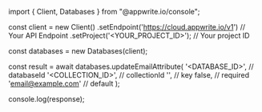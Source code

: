 import { Client, Databases } from "@appwrite.io/console";

const client = new Client()
    .setEndpoint('https://cloud.appwrite.io/v1') // Your API Endpoint
    .setProject('&lt;YOUR_PROJECT_ID&gt;'); // Your project ID

const databases = new Databases(client);

const result = await databases.updateEmailAttribute(
    '<DATABASE_ID>', // databaseId
    '<COLLECTION_ID>', // collectionId
    '', // key
    false, // required
    'email@example.com' // default
);

console.log(response);
